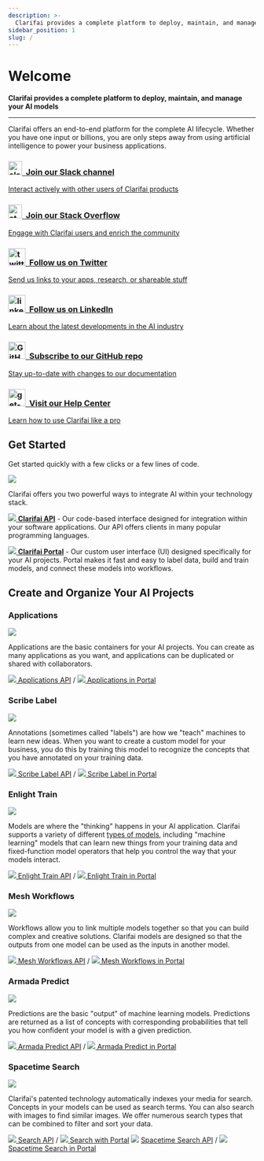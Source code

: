 ```yaml
---
description: >-
  Clarifai provides a complete platform to deploy, maintain, and manage your AI models. Whether you have one input or billions, you are only steps away from using AI to power your business applications.
sidebar_position: 1
slug: /
---
```


# Welcome

<head>  
  <meta name="google-site-verification" content="KOB12UhhFU3dC5xrifk5b20EeiCVWjmElZfZynpITtg" />
</head>

**Clarifai provides a complete platform to deploy, maintain, and manage your AI models**
<hr />

Clarifai offers an end-to-end platform for the complete AI lifecycle. Whether you have one input or billions, you are only steps away from using artificial intelligence to power your business applications.

<!--This section mostly uses built-in Docusaurus styles inspired by https://docusaurus.io/docs/sidebar/items#generated-index-page -->
<main class="margin-top--lg">
   <div class="row">
      <article class="col col--6" >
         <a href="https://clarifaicommunity.slack.com/" target="_blank" style={{"display":"block","-webkit-text-decoration":"none","text-decoration":"none","color":"var(--ifm-heading-color)"}}>
         <div class="card margin-bottom--lg padding--lg cardContainer_w8bb cardContainerLink_AhGd" style={{height:"auto", "color":"var(--ifm-heading-color)"}}>
            <h3><img src="https://www.clarifai.com/hs-fs/hubfs/slack.png?width=28&name=slack.png" alt="slack" width="28px" />&nbsp; Join our Slack channel</h3>
            <p>Interact actively with other users of Clarifai products</p>         
         </div>
         </a>
      </article>
      <article class="col col--6">
         <a href="https://stackoverflow.com/questions/tagged/clarifai" target="_blank" style={{"display":"block","-webkit-text-decoration":"none","text-decoration":"none","color":"var(--ifm-heading-color)"}}>
         <div class="card margin-bottom--lg padding--lg cardContainer_w8bb cardContainerLink_AhGd" style={{height:"auto", "color":"var(--ifm-heading-color)"}}>
            <h3><img src="https://www.clarifai.com/hs-fs/hubfs/stackoverflow.png?width=28&name=stackoverflow.png" alt="stackoverflow"  width="28px" />&nbsp; Join our Stack Overflow</h3>
            <p>Engage with Clarifai users and enrich the community</p>            
         </div>
         </a>
      </article>
      <article class="col col--6">
         <a href="https://twitter.com/clarifai" target="_blank" style={{"display":"block","-webkit-text-decoration":"none","text-decoration":"none","color":"var(--ifm-heading-color)"}}>
         <div class="card margin-bottom--lg padding--lg cardContainer_w8bb cardContainerLink_AhGd" style={{height:"auto", "color":"var(--ifm-heading-color)"}}>
            <h3><img src="https://www.clarifai.com/hs-fs/hubfs/twitter-logo.png?width=35&name=twitter-logo.png" alt="twitter-logo" width="35px" />&nbsp; Follow us on Twitter</h3>
            <p>Send us links to your apps, research, or shareable stuff</p>            
         </div>
         </a>
      </article>
      <article class="col col--6">
         <a href="https://www.linkedin.com/company/clarifai/" target="_blank" style={{"display":"block","-webkit-text-decoration":"none","text-decoration":"none","color":"var(--ifm-heading-color)"}}>
         <div class="card margin-bottom--lg padding--lg cardContainer_w8bb cardContainerLink_AhGd" style={{height:"auto", "color":"var(--ifm-heading-color)"}}>
            <h3><img src="https://upload.wikimedia.org/wikipedia/commons/c/ca/LinkedIn_logo_initials.png" alt="linkedIn-logo" width="35px" />&nbsp; Follow us on LinkedIn</h3>
            <p>Learn about the latest developments in the AI industry</p>            
         </div>
         </a>
      </article>
      <article class="col col--6">
         <a href="https://github.com/clarifai/docs" target="_blank" style={{"display":"block","-webkit-text-decoration":"none","text-decoration":"none","color":"var(--ifm-heading-color)"}}>
         <div class="card margin-bottom--lg padding--lg cardContainer_w8bb cardContainerLink_AhGd" style={{height:"auto", "color":"var(--ifm-heading-color)"}}>
            <h3><img src="https://www.clarifai.com/hs-fs/hubfs/GitHub-Mark.png" alt="GitHub-Mark" width="35px" />&nbsp; Subscribe to our GitHub repo</h3>
            <p>Stay up-to-date with changes to our documentation</p>            
         </div>
         </a>
      </article>
      <article class="col col--6">
         <a href="https://help.clarifai.com/" target="_blank" style={{"display":"block","-webkit-text-decoration":"none","text-decoration":"none","color":"var(--ifm-heading-color)"}}>
         <div class="card margin-bottom--lg padding--lg cardContainer_w8bb cardContainerLink_AhGd" style={{height:"auto", "color":"var(--ifm-heading-color)"}}>
            <h3><img src="https://upload.wikimedia.org/wikipedia/commons/4/46/Wikibooks-help-icon.svg" alt="get-help" width="35px" />&nbsp; Visit our Help Center</h3>
            <p>Learn how to use Clarifai like a pro</p>            
         </div>
         </a>
      </article>
   </div>
</main>

## Get Started 

Get started quickly with a few clicks or a few lines of code.

![](/img/api_v_portal.jpg)

Clarifai offers you two powerful ways to integrate AI within your technology stack.

[![](/img/api.jpg) **Clarifai API**](api-guide/api-overview/) - Our code-based interface designed for integration within your software applications. Our API offers clients in many popular programming languages.

[![](/img/icon_portal.jpg) **Clarifai Portal**](portal-guide/portal-overview.md) - Our custom user interface \(UI\) designed specifically for your AI projects. Portal makes it fast and easy to label data, build and train models, and connect these models into workflows.

## Create and Organize Your AI Projects

### Applications

![](/img/applications_overview.jpg)

Applications are the basic containers for your AI projects. You can create as many applications as you want, and applications can be duplicated or shared with collaborators.

[![](/img/api.jpg) Applications API](clarifai-basics/applications/) / [![](/img/icon_portal.jpg) Applications in Portal](clarifai-basics/applications/)

### Scribe Label

![](/img/labeler.jpg)

Annotations \(sometimes called "labels"\) are how we "teach" machines to learn new ideas. When you want to create a custom model for your business, you do this by training this model to recognize the concepts that you have annotated on your training data.

[![](/img/api.jpg) Scribe Label API](api-guide/annotate/) / [![](/img/icon_portal.jpg) Scribe Label in Portal](portal-guide/annotate/)

### Enlight Train

![](/img/model_mode.jpg)

Models are where the "thinking" happens in your AI application. Clarifai supports a variety of different [types of models,](https://docs.clarifai.com/portal-guide/model/model-types) including "machine learning" models that can learn new things from your training data and fixed-function model operators that help you control the way that your models interact.

[![](/img/api.jpg) Enlight Train API](api-guide/model/) / [![](/img/icon_portal.jpg) Enlight Train in Portal](portal-guide/model/)

### Mesh Workflows

![](/img/workflows.jpg)

Workflows allow you to link multiple models together so that you can build complex and creative solutions. Clarifai models are designed so that the outputs from one model can be used as the inputs in another model.

[![](/img/api.jpg) Mesh Workflows API](api-guide/workflows/) / [![](/img/icon_portal.jpg) Mesh Workflows in Portal](portal-guide/workflows/)

### Armada Predict

![](/img/predictions.jpg)

Predictions are the basic "output" of machine learning models. Predictions are returned as a list of concepts with corresponding probabilities that tell you how confident your model is with a given prediction.

[![](/img/api.jpg) Armada Predict API](api-guide/predict/) / [![](/img/icon_portal.jpg) Armada Predict in Portal](api-guide/predict/)

### Spacetime Search

![](/img/search.jpg)

Clarifai's patented technology automatically indexes your media for search. Concepts in your models can be used as search terms. You can also search with images to find similar images. We offer numerous search types that can be combined to filter and sort your data.

[![](/img/api.jpg) Search API](/api-guide/predict) /
[![](/img/icon_portal.jpg) Search with Portal](/portal-guide/psearch)
![](/img/api.jpg) [Spacetime Search API](api-guide/search/) / [![](/img/icon_portal.jpg) Spacetime Search in Portal](introduction.md)
